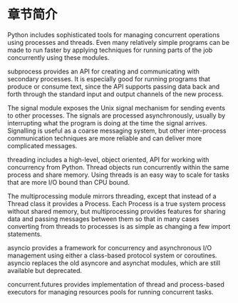 # 章节简介

Python includes sophisticated tools for managing concurrent operations using processes and threads. Even many relatively simple programs can be made to run faster by applying techniques for running parts of the job concurrently using these modules.

subprocess provides an API for creating and communicating with secondary processes. It is especially good for running programs that produce or consume text, since the API supports passing data back and forth through the standard input and output channels of the new process.

The signal module exposes the Unix signal mechanism for sending events to other processes. The signals are processed asynchronously, usually by interrupting what the program is doing at the time the signal arrives. Signalling is useful as a coarse messaging system, but other inter-process communication techniques are more reliable and can deliver more complicated messages.

threading includes a high-level, object oriented, API for working with concurrency from Python. Thread objects run concurrently within the same process and share memory. Using threads is an easy way to scale for tasks that are more I/O bound than CPU bound.

The multiprocessing module mirrors threading, except that instead of a Thread class it provides a Process. Each Process is a true system process without shared memory, but multiprocessing provides features for sharing data and passing messages between them so that in many cases converting from threads to processes is as simple as changing a few import statements.

asyncio provides a framework for concurrency and asynchronous I/O management using either a class-based protocol system or coroutines. asyncio replaces the old asyncore and asynchat modules, which are still available but deprecated.

concurrent.futures provides implementation of thread and process-based executors for managing resources pools for running concurrent tasks.